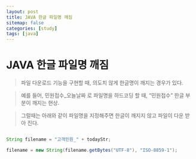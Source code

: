 ```yaml
---
layout: post
title: JAVA 한글 파일명 깨짐
sitemap: false
categories: [study]
tags: [java]
---
```


# JAVA 한글 파일명 깨짐

> 파일 다운로드 기능을 구현할 때, 의도치 않게 한글명이 깨지는 경우가 있다. 

> 예를 들어, 민원접수_오늘날짜 로 파일명을 하드코딩 할 때, “민원접수” 한글 부분이 깨지는 현상.

> 그럴때는 아래와 같이 파일명을 지정해주면 한글이 깨지지 않고 파일이 다운 받아 진다. 

~~~java

String filename = "고객민원_" + todayStr;

filename = new String(filename.getBytes("UTF-8"), "ISO-8859-1");

~~~
